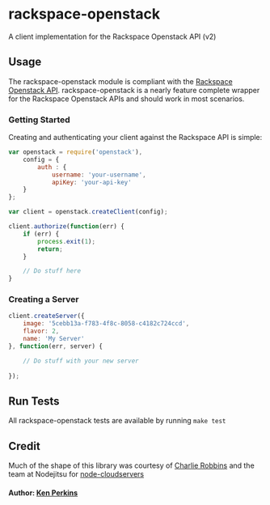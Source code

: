 # rackspace-openstack

A client implementation for the Rackspace Openstack API (v2)

## Usage

The rackspace-openstack module is compliant with the [Rackspace Openstack API][0]. rackspace-openstack
is a nearly feature complete wrapper for the Rackspace Openstack APIs and should work in most scenarios.

### Getting Started
Creating and authenticating your client against the Rackspace API is simple:

```Javascript
var openstack = require('openstack'),
    config = {
        auth : {
            username: 'your-username',
            apiKey: 'your-api-key'
    }
};

var client = openstack.createClient(config);

client.authorize(function(err) {
    if (err) {
        process.exit(1);
        return;
    }

    // Do stuff here
}
```

### Creating a Server
```Javascript
client.createServer({
    image: '5cebb13a-f783-4f8c-8058-c4182c724ccd',
    flavor: 2,
    name: 'My Server'
}, function(err, server) {

    // Do stuff with your new server
    
});

```

## Run Tests
All rackspace-openstack tests are available by running `make test`

## Credit
Much of the shape of this library was courtesy of [Charlie Robbins][1] and the team at Nodejitsu for [node-cloudservers][2]
#### Author: [Ken Perkins](http://github.com/kenperkins)

[0]: http://docs.rackspace.com/servers/api/v2/cs-devguide/content/ch_preface.html
[1]: http://github.com/indexzero
[2]: https://github.com/nodejitsu/node-cloudservers
